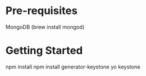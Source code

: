 Pre-requisites
==============

MongoDB (brew install mongod)

Getting Started
===============

npm install
npm install generator-keystone
yo keystone
